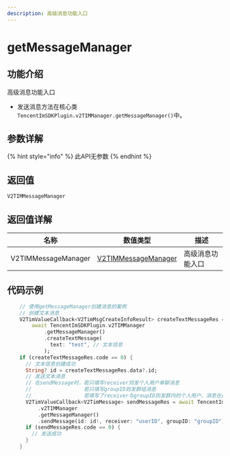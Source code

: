 ```yaml
---
description: 高级消息功能入口
---
```


# getMessageManager

## 功能介绍

高级消息功能入口

* 发送消息方法在核心类 `TencentImSDKPlugin.v2TIMManager.getMessageManager()`中。

## 参数详解

{% hint style="info" %}
此API无参数
{% endhint %}

## 返回值

```dart
V2TIMMessageManager
```

## 返回值详解

| 名称                  | 数值类型                                           | 描述       |
| ------------------- | ---------------------------------------------- | -------- |
| V2TIMMessageManager | [V2TIMMessageManager](../v2timmessagemanager/README.md) | 高级消息功能入口 |

## 代码示例  &#x20;

```dart
    // 使用getMessageManager创建消息的案例
    // 创建文本消息
    V2TimValueCallback<V2TimMsgCreateInfoResult> createTextMessageRes =
        await TencentImSDKPlugin.v2TIMManager
            .getMessageManager()
            .createTextMessage(
              text: "test", // 文本信息
            );
    if (createTextMessageRes.code == 0) {
      // 文本信息创建成功
      String? id = createTextMessageRes.data?.id;
      // 发送文本消息
      // 在sendMessage时，若只填写receiver则发个人用户单聊消息
      //                 若只填写groupID则发群组消息
      //                 若填写了receiver与groupID则发群内的个人用户，消息在群聊中显示，只有指定receiver能看见
      V2TimValueCallback<V2TimMessage> sendMessageRes = await TencentImSDKPlugin
          .v2TIMManager
          .getMessageManager()
          .sendMessage(id: id!, receiver: "userID", groupID: "groupID");
      if (sendMessageRes.code == 0) {
        // 发送成功
      }
    }
```
